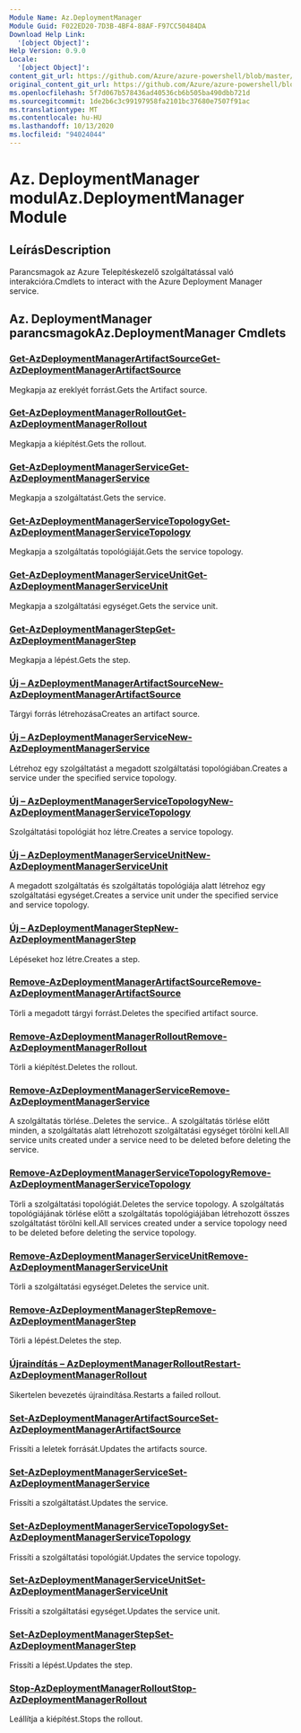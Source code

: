 ```yaml
---
Module Name: Az.DeploymentManager
Module Guid: F022ED20-7D3B-4BF4-88AF-F97CC50484DA
Download Help Link:
  '[object Object]': 
Help Version: 0.9.0
Locale:
  '[object Object]': 
content_git_url: https://github.com/Azure/azure-powershell/blob/master/src/DeploymentManager/DeploymentManager/help/Az.DeploymentManager.md
original_content_git_url: https://github.com/Azure/azure-powershell/blob/master/src/DeploymentManager/DeploymentManager/help/Az.DeploymentManager.md
ms.openlocfilehash: 5f7d067b578436ad40536cb6b505ba490dbb721d
ms.sourcegitcommit: 1de2b6c3c99197958fa2101bc37680e7507f91ac
ms.translationtype: MT
ms.contentlocale: hu-HU
ms.lasthandoff: 10/13/2020
ms.locfileid: "94024044"
---
```

# <span data-ttu-id="79f0e-101">Az. DeploymentManager modul</span><span class="sxs-lookup"><span data-stu-id="79f0e-101">Az.DeploymentManager Module</span></span>
## <span data-ttu-id="79f0e-102">Leírás</span><span class="sxs-lookup"><span data-stu-id="79f0e-102">Description</span></span>
<span data-ttu-id="79f0e-103">Parancsmagok az Azure Telepítéskezelő szolgáltatással való interakcióra.</span><span class="sxs-lookup"><span data-stu-id="79f0e-103">Cmdlets to interact with the Azure Deployment Manager service.</span></span>

## <span data-ttu-id="79f0e-104">Az. DeploymentManager parancsmagok</span><span class="sxs-lookup"><span data-stu-id="79f0e-104">Az.DeploymentManager Cmdlets</span></span>
### [<span data-ttu-id="79f0e-105">Get-AzDeploymentManagerArtifactSource</span><span class="sxs-lookup"><span data-stu-id="79f0e-105">Get-AzDeploymentManagerArtifactSource</span></span>](Get-AzDeploymentManagerArtifactSource.md)
<span data-ttu-id="79f0e-106">Megkapja az ereklyét forrást.</span><span class="sxs-lookup"><span data-stu-id="79f0e-106">Gets the Artifact source.</span></span>

### [<span data-ttu-id="79f0e-107">Get-AzDeploymentManagerRollout</span><span class="sxs-lookup"><span data-stu-id="79f0e-107">Get-AzDeploymentManagerRollout</span></span>](Get-AzDeploymentManagerRollout.md)
<span data-ttu-id="79f0e-108">Megkapja a kiépítést.</span><span class="sxs-lookup"><span data-stu-id="79f0e-108">Gets the rollout.</span></span>

### [<span data-ttu-id="79f0e-109">Get-AzDeploymentManagerService</span><span class="sxs-lookup"><span data-stu-id="79f0e-109">Get-AzDeploymentManagerService</span></span>](Get-AzDeploymentManagerService.md)
<span data-ttu-id="79f0e-110">Megkapja a szolgáltatást.</span><span class="sxs-lookup"><span data-stu-id="79f0e-110">Gets the service.</span></span>

### [<span data-ttu-id="79f0e-111">Get-AzDeploymentManagerServiceTopology</span><span class="sxs-lookup"><span data-stu-id="79f0e-111">Get-AzDeploymentManagerServiceTopology</span></span>](Get-AzDeploymentManagerServiceTopology.md)
<span data-ttu-id="79f0e-112">Megkapja a szolgáltatás topológiáját.</span><span class="sxs-lookup"><span data-stu-id="79f0e-112">Gets the service topology.</span></span>

### [<span data-ttu-id="79f0e-113">Get-AzDeploymentManagerServiceUnit</span><span class="sxs-lookup"><span data-stu-id="79f0e-113">Get-AzDeploymentManagerServiceUnit</span></span>](Get-AzDeploymentManagerServiceUnit.md)
<span data-ttu-id="79f0e-114">Megkapja a szolgáltatási egységet.</span><span class="sxs-lookup"><span data-stu-id="79f0e-114">Gets the service unit.</span></span>

### [<span data-ttu-id="79f0e-115">Get-AzDeploymentManagerStep</span><span class="sxs-lookup"><span data-stu-id="79f0e-115">Get-AzDeploymentManagerStep</span></span>](Get-AzDeploymentManagerStep.md)
<span data-ttu-id="79f0e-116">Megkapja a lépést.</span><span class="sxs-lookup"><span data-stu-id="79f0e-116">Gets the step.</span></span>

### [<span data-ttu-id="79f0e-117">Új – AzDeploymentManagerArtifactSource</span><span class="sxs-lookup"><span data-stu-id="79f0e-117">New-AzDeploymentManagerArtifactSource</span></span>](New-AzDeploymentManagerArtifactSource.md)
<span data-ttu-id="79f0e-118">Tárgyi forrás létrehozása</span><span class="sxs-lookup"><span data-stu-id="79f0e-118">Creates an artifact source.</span></span>

### [<span data-ttu-id="79f0e-119">Új – AzDeploymentManagerService</span><span class="sxs-lookup"><span data-stu-id="79f0e-119">New-AzDeploymentManagerService</span></span>](New-AzDeploymentManagerService.md)
<span data-ttu-id="79f0e-120">Létrehoz egy szolgáltatást a megadott szolgáltatási topológiában.</span><span class="sxs-lookup"><span data-stu-id="79f0e-120">Creates a service under the specified service topology.</span></span>

### [<span data-ttu-id="79f0e-121">Új – AzDeploymentManagerServiceTopology</span><span class="sxs-lookup"><span data-stu-id="79f0e-121">New-AzDeploymentManagerServiceTopology</span></span>](New-AzDeploymentManagerServiceTopology.md)
<span data-ttu-id="79f0e-122">Szolgáltatási topológiát hoz létre.</span><span class="sxs-lookup"><span data-stu-id="79f0e-122">Creates a service topology.</span></span>

### [<span data-ttu-id="79f0e-123">Új – AzDeploymentManagerServiceUnit</span><span class="sxs-lookup"><span data-stu-id="79f0e-123">New-AzDeploymentManagerServiceUnit</span></span>](New-AzDeploymentManagerServiceUnit.md)
<span data-ttu-id="79f0e-124">A megadott szolgáltatás és szolgáltatás topológiája alatt létrehoz egy szolgáltatási egységet.</span><span class="sxs-lookup"><span data-stu-id="79f0e-124">Creates a service unit under the specified service and service topology.</span></span>

### [<span data-ttu-id="79f0e-125">Új – AzDeploymentManagerStep</span><span class="sxs-lookup"><span data-stu-id="79f0e-125">New-AzDeploymentManagerStep</span></span>](New-AzDeploymentManagerStep.md)
<span data-ttu-id="79f0e-126">Lépéseket hoz létre.</span><span class="sxs-lookup"><span data-stu-id="79f0e-126">Creates a step.</span></span>

### [<span data-ttu-id="79f0e-127">Remove-AzDeploymentManagerArtifactSource</span><span class="sxs-lookup"><span data-stu-id="79f0e-127">Remove-AzDeploymentManagerArtifactSource</span></span>](Remove-AzDeploymentManagerArtifactSource.md)
<span data-ttu-id="79f0e-128">Törli a megadott tárgyi forrást.</span><span class="sxs-lookup"><span data-stu-id="79f0e-128">Deletes the specified artifact source.</span></span>

### [<span data-ttu-id="79f0e-129">Remove-AzDeploymentManagerRollout</span><span class="sxs-lookup"><span data-stu-id="79f0e-129">Remove-AzDeploymentManagerRollout</span></span>](Remove-AzDeploymentManagerRollout.md)
<span data-ttu-id="79f0e-130">Törli a kiépítést.</span><span class="sxs-lookup"><span data-stu-id="79f0e-130">Deletes the rollout.</span></span>

### [<span data-ttu-id="79f0e-131">Remove-AzDeploymentManagerService</span><span class="sxs-lookup"><span data-stu-id="79f0e-131">Remove-AzDeploymentManagerService</span></span>](Remove-AzDeploymentManagerService.md)
<span data-ttu-id="79f0e-132">A szolgáltatás törlése..</span><span class="sxs-lookup"><span data-stu-id="79f0e-132">Deletes the service..</span></span> <span data-ttu-id="79f0e-133">A szolgáltatás törlése előtt minden, a szolgáltatás alatt létrehozott szolgáltatási egységet törölni kell.</span><span class="sxs-lookup"><span data-stu-id="79f0e-133">All service units created under a service need to be deleted before deleting the service.</span></span>

### [<span data-ttu-id="79f0e-134">Remove-AzDeploymentManagerServiceTopology</span><span class="sxs-lookup"><span data-stu-id="79f0e-134">Remove-AzDeploymentManagerServiceTopology</span></span>](Remove-AzDeploymentManagerServiceTopology.md)
<span data-ttu-id="79f0e-135">Törli a szolgáltatási topológiát.</span><span class="sxs-lookup"><span data-stu-id="79f0e-135">Deletes the service topology.</span></span> <span data-ttu-id="79f0e-136">A szolgáltatás topológiájának törlése előtt a szolgáltatás topológiájában létrehozott összes szolgáltatást törölni kell.</span><span class="sxs-lookup"><span data-stu-id="79f0e-136">All services created under a service topology need to be deleted before deleting the service topology.</span></span>

### [<span data-ttu-id="79f0e-137">Remove-AzDeploymentManagerServiceUnit</span><span class="sxs-lookup"><span data-stu-id="79f0e-137">Remove-AzDeploymentManagerServiceUnit</span></span>](Remove-AzDeploymentManagerServiceUnit.md)
<span data-ttu-id="79f0e-138">Törli a szolgáltatási egységet.</span><span class="sxs-lookup"><span data-stu-id="79f0e-138">Deletes the service unit.</span></span>

### [<span data-ttu-id="79f0e-139">Remove-AzDeploymentManagerStep</span><span class="sxs-lookup"><span data-stu-id="79f0e-139">Remove-AzDeploymentManagerStep</span></span>](Remove-AzDeploymentManagerStep.md)
<span data-ttu-id="79f0e-140">Törli a lépést.</span><span class="sxs-lookup"><span data-stu-id="79f0e-140">Deletes the step.</span></span>

### [<span data-ttu-id="79f0e-141">Újraindítás – AzDeploymentManagerRollout</span><span class="sxs-lookup"><span data-stu-id="79f0e-141">Restart-AzDeploymentManagerRollout</span></span>](Restart-AzDeploymentManagerRollout.md)
<span data-ttu-id="79f0e-142">Sikertelen bevezetés újraindítása.</span><span class="sxs-lookup"><span data-stu-id="79f0e-142">Restarts a failed rollout.</span></span>

### [<span data-ttu-id="79f0e-143">Set-AzDeploymentManagerArtifactSource</span><span class="sxs-lookup"><span data-stu-id="79f0e-143">Set-AzDeploymentManagerArtifactSource</span></span>](Set-AzDeploymentManagerArtifactSource.md)
<span data-ttu-id="79f0e-144">Frissíti a leletek forrását.</span><span class="sxs-lookup"><span data-stu-id="79f0e-144">Updates the artifacts source.</span></span>

### [<span data-ttu-id="79f0e-145">Set-AzDeploymentManagerService</span><span class="sxs-lookup"><span data-stu-id="79f0e-145">Set-AzDeploymentManagerService</span></span>](Set-AzDeploymentManagerService.md)
<span data-ttu-id="79f0e-146">Frissíti a szolgáltatást.</span><span class="sxs-lookup"><span data-stu-id="79f0e-146">Updates the service.</span></span>

### [<span data-ttu-id="79f0e-147">Set-AzDeploymentManagerServiceTopology</span><span class="sxs-lookup"><span data-stu-id="79f0e-147">Set-AzDeploymentManagerServiceTopology</span></span>](Set-AzDeploymentManagerServiceTopology.md)
<span data-ttu-id="79f0e-148">Frissíti a szolgáltatási topológiát.</span><span class="sxs-lookup"><span data-stu-id="79f0e-148">Updates the service topology.</span></span>

### [<span data-ttu-id="79f0e-149">Set-AzDeploymentManagerServiceUnit</span><span class="sxs-lookup"><span data-stu-id="79f0e-149">Set-AzDeploymentManagerServiceUnit</span></span>](Set-AzDeploymentManagerServiceUnit.md)
<span data-ttu-id="79f0e-150">Frissíti a szolgáltatási egységet.</span><span class="sxs-lookup"><span data-stu-id="79f0e-150">Updates the service unit.</span></span>

### [<span data-ttu-id="79f0e-151">Set-AzDeploymentManagerStep</span><span class="sxs-lookup"><span data-stu-id="79f0e-151">Set-AzDeploymentManagerStep</span></span>](Set-AzDeploymentManagerStep.md)
<span data-ttu-id="79f0e-152">Frissíti a lépést.</span><span class="sxs-lookup"><span data-stu-id="79f0e-152">Updates the step.</span></span>

### [<span data-ttu-id="79f0e-153">Stop-AzDeploymentManagerRollout</span><span class="sxs-lookup"><span data-stu-id="79f0e-153">Stop-AzDeploymentManagerRollout</span></span>](Stop-AzDeploymentManagerRollout.md)
<span data-ttu-id="79f0e-154">Leállítja a kiépítést.</span><span class="sxs-lookup"><span data-stu-id="79f0e-154">Stops the rollout.</span></span>

